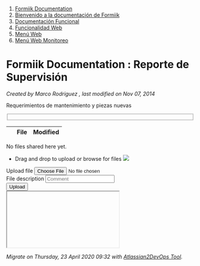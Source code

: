 <!DOCTYPE html>  
1. [Formiik Documentation](/Confluence)
2. [Bienvenido a la documentación de Formiik](/Confluence/Inicio)
3. [Documentación Funcional](/Confluence/Inicio/Doc%20Funcional)
4. [Funcionalidad Web](/Confluence/Inicio/Doc%20Funcional/Func%20Web)
5. [Menú Web](/Confluence/Inicio/Doc%20Funcional/Func%20Web/Menu%20Web)
6. [Menú Web Monitoreo](/Confluence/Inicio/Doc%20Funcional/Func%20Web/Menu%20Web/Menu%20Web%20Monitoreo)
 
#   Formiik Documentation : Reporte de Supervisión
 
_Created by Marco Rodriguez , last modified on Nov 07, 2014_
 
Requerimientos de mantenimiento y piezas nuevas
 
<fieldset class="hidden"> <input type="hidden" class="plugin_attachments_macro_render_param" name="pageId" value="9109725"> <input type="hidden" name="deleteConfirmMessage" value="Are you sure you want to send the attached file " {0}"="" to="" the="" trash?="" only="" a="" space="" administrator="" can="" undo="" this="" action."/=""> <input type="hidden" class="plugin_attachments_macro_render_param" name="upload" value="true"> <input type="hidden" name="outputType" value="html_export"> </fieldset> 

 |    |   File  |   Modified  |
| --- | --- | --- |
 
No files shared here yet.
 - Drag and drop to upload or browse for files ![](.attachments/wait.gif)
 <form method="POST" class="plugin_attachments_uploadform aui hidden" action="/wiki/pages/plugins/attachments/doattachfile.action?pageId=9109725" enctype="multipart/form-data"> <input type="hidden" name="atl_token" value="${xsrfTokenGenerator.generateToken($req)}"> <div class="field-group"> <label>Upload file</label> <input type="file" name="file_0" size="30"> </div> <div class="field-group"> <label>File description</label> <input type="text" class="blank-search text" name="comment_0" size="20" placeholder="Comment"> <input type="hidden" name="labels" value="$macroParams.labels"> </div> <div class="field-group"> <input type="submit" class="submit aui-button" name="confirm" value="Upload"> </div> <iframe class="plugin_attachments_uploadiframe hidden" name="pfsg78syiNCuSRzaPzg2xeyKVlPJpkl6Lf4WItFfKpAiXXxwDSQJFRmqv7a7fOou" src=""></iframe> </form>
   
_Migrate on Thursday, 23 April 2020 09:32 with [Atlassian2DevOps Tool](https://github.com/etgregor/atlassian2devops)._